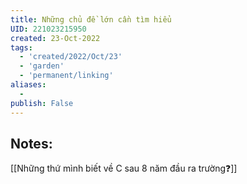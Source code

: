 ```yaml
---
title: Những chủ đề lớn cần tìm hiểu
UID: 221023215950
created: 23-Oct-2022
tags:
  - 'created/2022/Oct/23'
  - 'garden'
  - 'permanent/linking'
aliases:
  - 
publish: False
---
```

## Notes:

[[Những thứ mình biết về C sau 8 năm đầu ra trường❓]]

